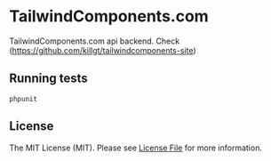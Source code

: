 # TailwindComponents.com

TailwindComponents.com api backend. Check (https://github.com/killgt/tailwindcomponents-site)

## Running tests
```
phpunit
```

## License

The MIT License (MIT). Please see [License File](LICENSE.md) for more information.
